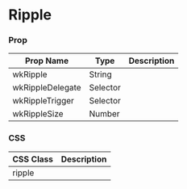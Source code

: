 # Ripple

### Prop
Prop Name | Type | Description
--- | --- | ---
wkRipple | String |
wkRippleDelegate | Selector |
wkRippleTrigger | Selector |
wkRippleSize | Number |

### CSS
CSS Class | Description
--- | --- 
ripple |